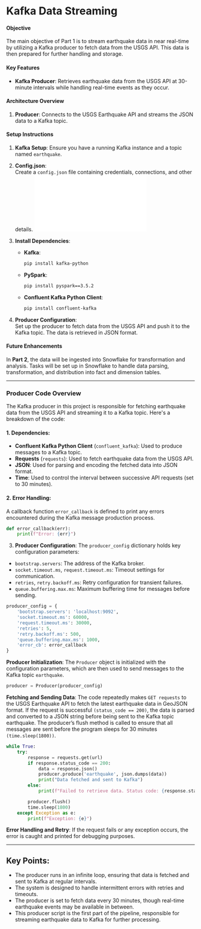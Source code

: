 # Kafka Data Streaming

#### Objective
The main objective of Part 1 is to stream earthquake data in near real-time by utilizing a Kafka producer to fetch data from the USGS API. This data is then prepared for further handling and storage.

#### Key Features
- **Kafka Producer**: Retrieves earthquake data from the USGS API at 30-minute intervals while handling real-time events as they occur.

#### Architecture Overview
1. **Producer**: Connects to the USGS Earthquake API and streams the JSON data to a Kafka topic.

#### Setup Instructions

1. **Kafka Setup**: Ensure you have a running Kafka instance and a topic named `earthquake`.

2. **Config.json**:  
   Create a `config.json` file containing credentials, connections, and other details. ![Config_Json](assets/config.json)

3. **Install Dependencies**:
   - **Kafka**:
     ```bash
     pip install kafka-python
     ```
   - **PySpark**:
     ```bash
     pip install pyspark==3.5.2
     ```
   - **Confluent Kafka Python Client**:
     ```bash
     pip install confluent-kafka
     ```

4. **Producer Configuration**:  
   Set up the producer to fetch data from the USGS API and push it to the Kafka topic. The data is retrieved in JSON format.

#### Future Enhancements
In **Part 2**, the data will be ingested into Snowflake for transformation and analysis. Tasks will be set up in Snowflake to handle data parsing, transformation, and distribution into fact and dimension tables.

---

### Producer Code Overview

The Kafka producer in this project is responsible for fetching earthquake data from the USGS API and streaming it to a Kafka topic. Here's a breakdown of the code:

#### 1. **Dependencies**:
   - **Confluent Kafka Python Client** (`confluent_kafka`): Used to produce messages to a Kafka topic.
   - **Requests** (`requests`): Used to fetch earthquake data from the USGS API.
   - **JSON**: Used for parsing and encoding the fetched data into JSON format.
   - **Time**: Used to control the interval between successive API requests (set to 30 minutes).

#### 2. **Error Handling**:
   A callback function `error_callback` is defined to print any errors encountered during the Kafka message production process.
   ```python
   def error_callback(err):
       print(f"Error: {err}")
   ```

3. **Producer Configuration**:
The `producer_config` dictionary holds key configuration parameters:

- `bootstrap.servers`: The address of the Kafka broker.
- `socket.timeout.ms`, `request.timeout.ms`: Timeout settings for communication.
- `retries`, `retry.backoff.ms`: Retry configuration for transient failures.
- `queue.buffering.max.ms`: Maximum buffering time for messages before sending.

```python
producer_config = {
    'bootstrap.servers': 'localhost:9092',
    'socket.timeout.ms': 60000,
    'request.timeout.ms': 30000,
    'retries': 5,
    'retry.backoff.ms': 500,
    'queue.buffering.max.ms': 1000,
    'error_cb': error_callback
}
```

**Producer Initialization**: 
The `Producer` object is initialized with the configuration parameters, which are then used to send messages to the Kafka topic `earthquake`.

```python
producer = Producer(producer_config)
```

**Fetching and Sending Data**:
The code repeatedly makes `GET requests` to the USGS Earthquake API to fetch the latest earthquake data in GeoJSON format.
If the request is successful `(status_code == 200)`, the data is parsed and converted to a JSON string before being sent to the Kafka topic earthquake.
The producer’s flush method is called to ensure that all messages are sent before the program sleeps for 30 minutes `(time.sleep(1800))`.

```python
while True:
    try:
        response = requests.get(url)
        if response.status_code == 200:
            data = response.json()
            producer.produce('earthquake', json.dumps(data))
            print("Data fetched and sent to Kafka")         
        else:
            print(f"Failed to retrieve data. Status code: {response.status_code}") 

        producer.flush()
        time.sleep(1800)
    except Exception as e:
        print(f"Exception: {e}")
```

**Error Handling and Retry**: 
If the request fails or any exception occurs, the error is caught and printed for debugging purposes.

---

## Key Points:
- The producer runs in an infinite loop, ensuring that data is fetched and sent to Kafka at regular intervals.
- The system is designed to handle intermittent errors with retries and timeouts.
- The producer is set to fetch data every 30 minutes, though real-time earthquake events may be available in between.
- This producer script is the first part of the pipeline, responsible for streaming earthquake data to Kafka for further processing.
